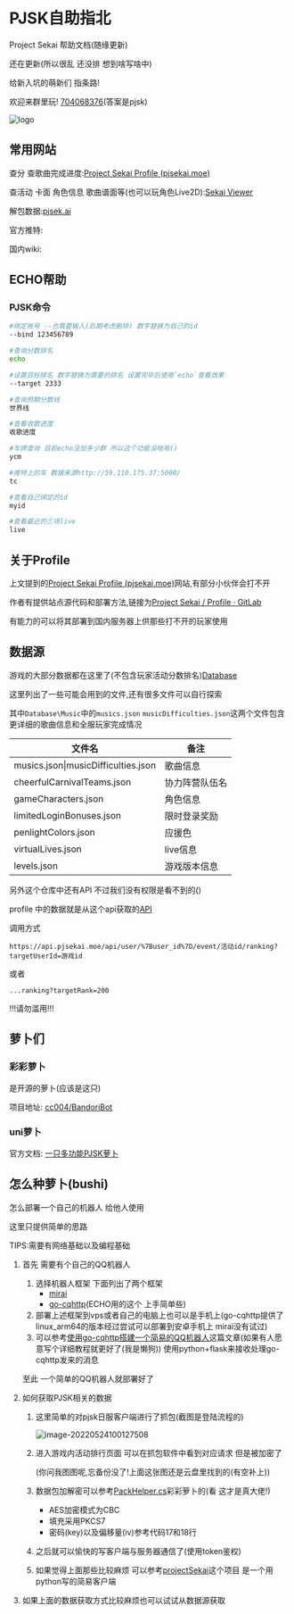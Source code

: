 # PJSK自助指北
Project Sekai 帮助文档(随缘更新)

还在更新(所以很乱 还没排 想到啥写啥中)

给新入坑的萌新们 指条路!

欢迎来群里玩! [704068376](https://qm.qq.com/cgi-bin/qm/qr?k=qkLGygmMTqu_5hj5d4NAXpCAncfB8HQc&jump_from=webapi)(答案是pjsk)

![logo](http://q1.qlogo.cn/g?b=qq&nk=845064550&s=160)



## 常用网站

查分 查歌曲完成进度:[Project Sekai Profile (pjsekai.moe)](https://profile.pjsekai.moe/#/)

查活动 卡面 角色信息 歌曲谱面等(也可以玩角色Live2D):[Sekai Viewer](https://sekai.best/)

解包数据:[pjsek.ai](https://pjsek.ai/)

官方推特:

国内wiki:



## ECHO帮助

### PJSK命令

```bash
#绑定账号 --也需要输入(后期考虑删除) 数字替换为自己的id
--bind 123456789

#查询分数排名
echo

#设置目标排名 数字替换为需要的排名 设置完毕后使用`echo`查看效果
--target 2333

#查询预期分数线
世界线

#查看收歌进度
收歌进度

#车牌查询 目前echo没加多少群 所以这个功能没啥用()
ycm

#推特上的车 数据来源http://59.110.175.37:5000/
tc

#查看自己绑定的id
myid

#查看最近的三场live
live
```





## 关于Profile

上文提到的[Project Sekai Profile (pjsekai.moe)](https://profile.pjsekai.moe/#/)网站,有部分小伙伴会打不开

作者有提供站点源代码和部署方法,链接为[Project Sekai / Profile · GitLab](https://gitlab.com/pjsekai/profile)

有能力的可以将其部署到国内服务器上供那些打不开的玩家使用



## 数据源

游戏的大部分数据都在这里了(不包含玩家活动分数排名)[Database](https://gitlab.com/pjsekai/database)

这里列出了一些可能会用到的文件,还有很多文件可以自行探索

其中`Database\Music`中的`musics.json` `musicDifficulties.json`这两个文件包含更详细的歌曲信息和全服玩家完成情况

| 文件名                              | 备注           |
| ----------------------------------- | -------------- |
| musics.json\|musicDifficulties.json | 歌曲信息       |
| cheerfulCarnivalTeams.json          | 协力阵营队伍名 |
| gameCharacters.json                 | 角色信息       |
| limitedLoginBonuses.json            | 限时登录奖励   |
| penlightColors.json                 | 应援色         |
| virtualLives.json                   | live信息       |
| levels.json                         | 游戏版本信息   |

另外这个仓库中还有API 不过我们没有权限是看不到的()

profile 中的数据就是从这个api获取的[API](https://api.pjsekai.moe/api/user/)

调用方式

`https://api.pjsekai.moe/api/user/%7Buser_id%7D/event/活动id/ranking?targetUserId=游戏id`

或者

`...ranking?targetRank=200`

!!!请勿滥用!!!



## 萝卜们

### 彩彩萝卜

是开源的萝卜(应该是这只)

项目地址: [cc004/BandoriBot](https://github.com/cc004/BandoriBot)

### uni萝卜

官方文档: [一只多功能PJSK萝卜](https://bot.unijzlsx.com/)





## 怎么种萝卜(bushi)

怎么部署一个自己的机器人 给他人使用

这里只提供简单的思路

TIPS:需要有网络基础以及编程基础

1. 首先 需要有个自己的QQ机器人

   1. 选择机器人框架 下面列出了两个框架
      * [mirai](https://github.com/mamoe/mirai)
      * [go-cqhttp](https://github.com/Mrs4s/go-cqhttp)(ECHO用的这个 上手简单些)
   2. 部署上述框架到vps或者自己的电脑上也可以是手机上(go-cqhttp提供了linux_arm64的版本经过尝试可以部署到安卓手机上 mirai没有试过)
   3. 可以参考[使用go-cqhttp搭建一个简易的QQ机器人](https://blog.csdn.net/tagagi/article/details/121089116)这篇文章(如果有人愿意写个详细教程就更好了(我是懒狗)) 使用python+flask来接收处理go-cqhttp发来的消息

   至此 一个简单的QQ机器人就部署好了

2. 如何获取PJSK相关的数据

   1. 这里简单的对pjsk日服客户端进行了抓包(截图是登陆流程的)
      
      ![image-20220524100127508](https://s2.loli.net/2022/05/24/bQvoWAOB9CqzMsI.png)
   
   2. 进入游戏内活动排行页面 可以在抓包软件中看到对应请求 但是被加密了
   
      ​	(你问我图图呢,忘备份没了!上面这张图还是云盘里找到的(有空补上))
   
   3. 数据包加解密可以参考[PackHelper.cs](https://github.com/cc004/BandoriBot/blob/master/SekaiClient/PackHelper.cs)彩彩萝卜的(看 这才是真大佬!)
   
      * AES加密模式为CBC
      * 填充采用PKCS7
      * 密码(key)以及偏移量(iv)参考代码17和18行
   
   4. 之后就可以愉快的写客户端与服务器通信了(使用token鉴权)
   
   5. 如果觉得上面那些比较麻烦 可以参考[projectSekai](https://github.com/xhl6666/projectSekai)这个项目 是一个用python写的简易客户端
   
3. 如果上面的数据获取方式比较麻烦也可以试试从数据源获取

